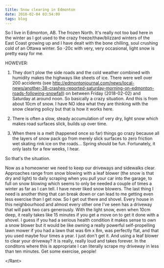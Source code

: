 ```yaml
---
title: Snow clearing in Edmonton
date: 2018-02-04 03:54:09
tags: blog
---
```


So I live in Edmonton, AB. The frozen North. It's really not too bad here in the winter as I got used to the crazy freeze/thaw/blizzard winters of the East Coast growing up and I have dealt with the bone chilling, soul crushing cold of an Ottawa winter. So -20c with very, very occasional, light snow is pretty easy for me.

HOWEVER:

1. They don't plow the side roads and the cold weather combined with humidity makes the highways like sheets of ice. There were well over 200 accidents (see http://edmontonjournal.com/news/local-news/another-38-crashes-reported-saturday-morning-on-edmonton-roads-following-snowfall) on between Friday (2018-02-02) and Saturday at around noon. So basically a crazy situation. And this is from about 10cm of snow. I have NO idea what they are thinking with the snow clearing policy but that is how it works here.

2. There is often a slow, steady accumulation of very dry, light snow which makes road surfaces slick, builds up over time.

3. When there is a melt (happened once so far) things go crazy because all the layers of snow pack go from merely slick surfaces to zero friction wet skating rink ice on the roads... Spring should be fun. Fortunately, it only lasts for a few weeks, I hear.

So that's the situation.

Now as a homeowner we need to keep our driveways and sidewalks clear. Approaches range from snow blowing with a leaf blower (the snow is that dry and light) to daily scraping when you pull your car into the garage, to full on snow blowing which seems to only be needed a couple of times a winter as far as I can tell. I have never liked snow blowers. The last thing I need is another thing that can break down or can lead to me getting even less exercise than I get now. So I get out there and shovel. Every house in this neighbourhood and almost every other one I've seen has a driveway that will park two cars generously. With the light snow, even when 10cm deep, it really takes like 15 minutes if you get a move on to get it done with a shovel. I guess if you had a serious health condition it makes sense to own a snow blower but it would be like owning a really powerful self-propelling lawn mower if you had a lawn that was 6m x 8m, was perfectly flat, and that you used maybe four times a year. I just don't get it. And using a leaf blower to clear your driveway? It is really, really loud and takes forever. In the conditons where this is appropriate I can literally scrape my driveway in less than ten minutes. Get some exercise, people!

&lt;/Rant&gt;